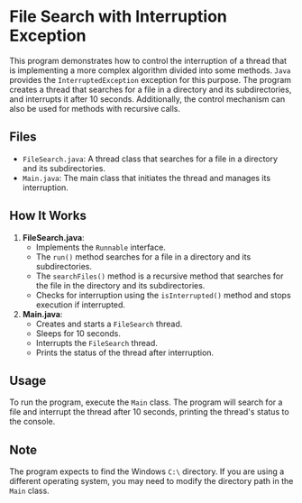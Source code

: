 # File Search with Interruption Exception

This program demonstrates how to control the interruption of a thread that is implementing a more complex algorithm divided into some methods.
`Java` provides the `InterruptedException` exception for this purpose.
The program creates a thread that searches for a file in a directory and its subdirectories, and interrupts it after 10 seconds.
Additionally, the control mechanism can also be used for methods with recursive calls.

## Files
- `FileSearch.java`: A thread class that searches for a file in a directory and its subdirectories.
- `Main.java`: The main class that initiates the thread and manages its interruption.

## How It Works
1. **FileSearch.java**:
    - Implements the `Runnable` interface.
    - The `run()` method searches for a file in a directory and its subdirectories.
    - The `searchFiles()` method is a recursive method that searches for the file in the directory and its subdirectories.
    - Checks for interruption using the `isInterrupted()` method and stops execution if interrupted.
2. **Main.java**:
    - Creates and starts a `FileSearch` thread.
    - Sleeps for 10 seconds.
    - Interrupts the `FileSearch` thread.
    - Prints the status of the thread after interruption.

## Usage
To run the program, execute the `Main` class. The program will search for a file and interrupt the thread after 10 seconds, printing the thread's status to the console.

## Note
The program expects to find the Windows `C:\` directory. If you are using a different operating system, you may need to modify the directory path in the `Main` class.